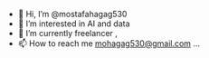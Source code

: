 - 👋 Hi, I’m @mostafahagag530
- 👀 I’m interested in AI and data
- 🌱 I’m currently freelancer ,
- 📫 How to reach me mohagag530@gmail.com ...

<!---
mostafahagag530/mostafahagag530 is a ✨ special ✨ repository because its `README.md` (this file) appears on your GitHub profile.
You can click the Preview link to take a look at your changes.
--->
